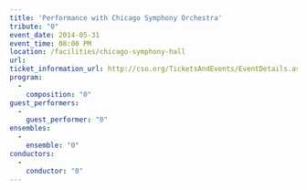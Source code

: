 ```yaml
---
title: 'Performance with Chicago Symphony Orchestra'
tribute: "0"
event_date: 2014-05-31
event_time: 08:00 PM
location: /facilities/chicago-symphony-hall
url: 
ticket_information_url: http://cso.org/TicketsAndEvents/EventDetails.aspx?eid=5685
program: 
  -
    composition: "0"
guest_performers: 
  -
    guest_performer: "0"
ensembles: 
  -
    ensemble: "0"
conductors: 
  -
    conductor: "0"
---
```

